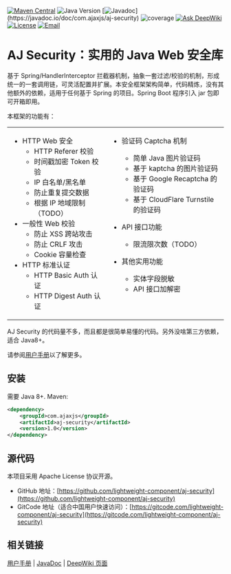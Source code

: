[![Maven Central](https://img.shields.io/maven-central/v/com.ajaxjs/aj-security?label=Latest%20Release)](https://central.sonatype.com/artifact/com.ajaxjs/aj-security)
![Java Version](https://img.shields.io/badge/Java-8-blue)
[![Javadoc](https://img.shields.io/badge/javadoc-1.0-brightgreen.svg?)](https://javadoc.io/doc/com.ajaxjs/aj-security)
![coverage](https://img.shields.io/badge/coverage-80%25-yellowgreen.svg?maxAge=2592000)
[![Ask DeepWiki](https://deepwiki.com/badge.svg)](https://deepwiki.com/lightweight-component/aj-security)
[![License](https://img.shields.io/badge/license-Apache--2.0-green.svg?longCache=true&style=flat)](http://www.apache.org/licenses/LICENSE-2.0.txt)
[![Email](https://img.shields.io/badge/Contact--me-Email-orange.svg)](mailto:frank@ajaxjs.com)


# AJ Security：实用的 Java Web 安全库

基于 Spring/HandlerInterceptor 拦截器机制，抽象一套过滤/校验的机制，形成统一的一套调用链，可灵活配置并扩展。本安全框架架构简单，代码精炼，没有其他额外的依赖，适用于任何基于 Spring 的项目。Spring Boot 程序引入 jar 包即可开箱即用。

本框架的功能有：

<style>
  table, table td { 
    border: 0!important;
  }
  table td {
    text-align: left;
    vertical-align: top;
  }
</style>
<table><tr><td>

- HTTP Web 安全
  - HTTP Referer 校验
  - 时间戳加密 Token 校验
  - IP 白名单/黑名单
  - 防止重复提交数据
  - 根据 IP 地域限制（TODO）
- 一般性 Web 校验
  - 防止 XSS 跨站攻击
  - 防止 CRLF 攻击
  - Cookie 容量检查
- HTTP 标准认证
  - HTTP Basic Auth 认证
  - HTTP Digest Auth 认证
</td>

<td>

- 验证码 Captcha 机制
  - 简单 Java 图片验证码
  - 基于 kaptcha 的图片验证码
  - 基于 Google Recaptcha 的验证码
  - 基于 CloudFlare Turnstile 的验证码

- API 接口功能
  - 限流限次数（TODO）
- 其他实用功能
  - 实体字段脱敏
  - API 接口加解密

</td></tr></table>

AJ Security 的代码量不多，而且都是很简单易懂的代码。另外没啥第三方依赖，适合 Java8+。

请参阅[用户手册](https://security.ajaxjs.com)以了解更多。

## 安装

需要 Java 8+. Maven:

```xml
<dependency>
    <groupId>com.ajaxjs</groupId>
    <artifactId>aj-security</artifactId>
    <version>1.0</version>
</dependency>
```

## 源代码
本项目采用 Apache License 协议开源。

- GitHub 地址：[https://github.com/lightweight-component/aj-security](https://github.com/lightweight-component/aj-security)
- GitCode 地址（适合中国用户快速访问）：[https://gitcode.com/lightweight-component/aj-security](https://gitcode.com/lightweight-component/aj-security)

## 相关链接

[用户手册](https://security.ajaxjs.com) | [JavaDoc](https://javadoc.io/doc/com.ajaxjs/aj-security) | [DeepWiki 页面](https://deepwiki.com/lightweight-component/aj-security)
